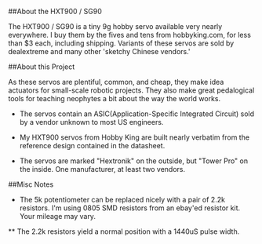 ##About the HXT900 / SG90

The HXT900 / SG90 is a tiny 9g hobby servo available very nearly everywhere. I buy them by the fives and tens from hobbyking.com, for less than $3 each, including shipping. Variants of these servos are sold by dealextreme and many other 'sketchy Chinese vendors.'

##About this Project

As these servos are plentiful, common, and cheap, they make idea actuators for small-scale robotic projects. They also make great pedalogical tools for teaching neophytes a bit about the way the world works.

*	The servos contain an ASIC(Application-Specific Integrated Circuit) sold by a vendor unknown to most US engineers.

*	My HXT900 servos from Hobby King are built nearly verbatim from the reference design contained in the datasheet.

*	The servos are marked "Hextronik" on the outside, but "Tower Pro" on the inside. One manufacturer, at least two vendors.

##Misc Notes

*	The 5k potentiometer can be replaced nicely with a pair of 2.2k resistors. I'm using 0805 SMD resistors from an ebay'ed resistor kit. Your mileage may vary. 

**	The 2.2k resistors yield a normal position with a 1440uS pulse width.
